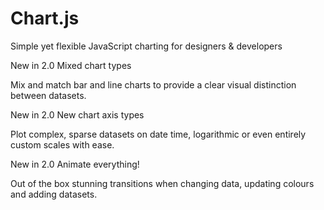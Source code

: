 # Chart.js
Simple yet flexible JavaScript charting for designers & developers

New in 2.0 Mixed chart types

Mix and match bar and line charts to provide a clear visual distinction between datasets.

New in 2.0 New chart axis types

Plot complex, sparse datasets on date time, logarithmic or even entirely custom scales with ease.

New in 2.0 Animate everything!

Out of the box stunning transitions when changing data, updating colours and adding datasets.
